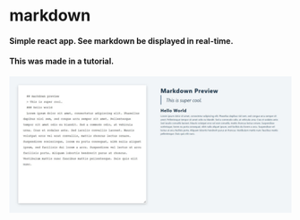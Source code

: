 # markdown

#### Simple react app. See markdown be displayed in real-time. 
#### This was made in a tutorial.  

![Screenshot of website](https://github.com/onyx998/markdown/blob/main/markdown-preview.JPG?raw=true)
